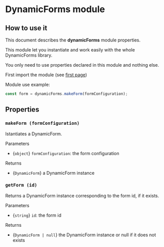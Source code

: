 # DynamicForms module
## How to use it
This document describes the **dynamicForms** module properties.

This module let you instantiate and work easily with the whole DynamicForms library.

You only need to use properties declared in this module and nothing else.

First import the module (see [first page](./start/loading.md))

Module use example:
```javascript
const form = dynamicForms.makeForm(formConfiguration);
```

## Properties

### `makeForm (formConfiguration)`
Istantiates a DynamicForm.

Parameters
- {`object`} `formConfiguration`: the form configuration

Returns
- {`DynamicForm`} a DynamicForm instance

### `getForm (id)`
Returns a DynamicForm instance corresponding to the form id, if it exists.

Parameters
- {`string`} `id`: the form id

Returns
- {`DynamicForm | null`} the DynamicForm instance or null if it does not exists
